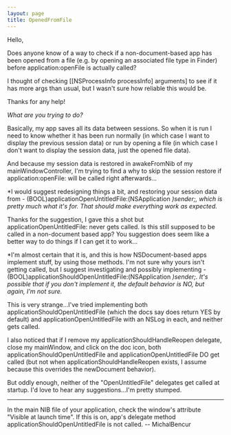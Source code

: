 ```yaml
---
layout: page
title: OpenedFromFile
---
```


Hello,

Does anyone know of a way to check if a non-document-based app has been opened from a file (e.g. by opening an associated file type in Finder) before application:openFile is actually called?

I thought of checking [[NSProcessInfo processInfo] arguments] to see if it has more args than usual, but I wasn't sure how reliable this would be.

Thanks for any help!

*What are you trying to do?*

Basically, my app saves all its data between sessions.  So when it is run I need to know whether it has been run normally (in which case I want to display the previous session data) or run by opening a file (in which case I don't want to display the session data, just the opened file data).

And because my session data is restored in awakeFromNib of my mainWindowController, I'm trying to find a why to skip the session restore if application:openFile: will be called right afterwards...

*I would suggest redesigning things a bit, and restoring your session data from     - (BOOL)applicationOpenUntitledFile:(NSApplication *)sender;, which is pretty much what it's for. That should make everything work as expected.*

Thanks for the suggestion, I gave this a shot but applicationOpenUntitledFile: never gets called.  Is this still supposed to be called in a non-document based app?  You suggestion does seem like a better way to do things if I can get it to work...

*I'm almost certain that it is, and this is how NSDocument-based apps implement stuff, by using those methods. I'm not sure why yours isn't getting called, but I suggest investigating and possibly implementing     - (BOOL)applicationShouldOpenUntitledFile:(NSApplication *)sender;. It's possible that if you don't implement it, the default behavior is NO, but again, I'm not sure.*

This is very strange...I've tried implementing both applicationShouldOpenUntitledFile (which the docs say does return YES by default) and applicationOpenUntitledFile with an NSLog in each, and neither gets called.

I also noticed that if I remove my applicationShouldHandleReopen delegate, close my mainWindow, and click on the doc icon, both applicationShouldOpenUntitledFile and applicationOpenUntitledFile DO get called (but not when applicationShouldHandleReopen exists, I assume because this overrides the newDocument behavior).

But oddly enough, neither of the "OpenUntitledFile" delegates get called at startup.  I'd love to hear any suggestions...I'm pretty stumped.

----

In the main NIB file of your application, check the window's attribute "Visible at launch time". If this is on, app's delegate method applicationShouldOpenUntitledFile is not called. -- MichalBencur


